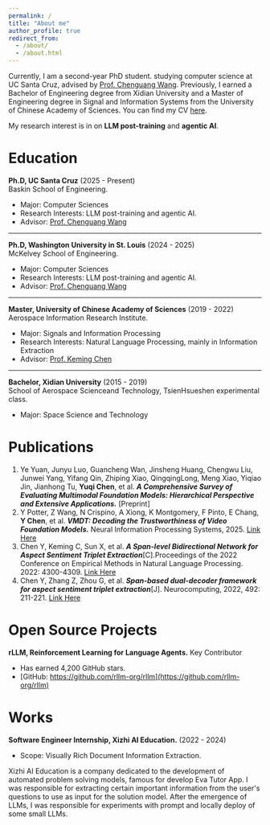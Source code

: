```yaml
---
permalink: /
title: "About me"
author_profile: true
redirect_from: 
  - /about/
  - /about.html
---
```


Currently, I am a second-year PhD student. studying computer science at UC Santa Cruz, advised by [Prof. Chenguang Wang](https://cgraywang.github.io/). 
Previously, I earned a Bachelor of Engineering degree from Xidian University and a Master of Engineering degree in Signal and Information Systems from the University of Chinese Academy of Sciences.
You can find my CV [here](https://drive.google.com/file/d/1SLrocl8O0P6M5c_2K5NZ5FKz0zB6CSQ3/view?usp=sharing).
  
My research interest is in on **LLM post-training** and **agentic AI**.

Education
======
**Ph.D, UC Santa Cruz** (2025 - Present) \
Baskin School of Engineering.
* Major: Computer Sciences
* Research Interests: LLM post-training and agentic AI.
* Advisor: [Prof. Chenguang Wang](https://cgraywang.github.io/)

------
**Ph.D, Washington University in St. Louis** (2024 - 2025) \
McKelvey School of Engineering.
* Major: Computer Sciences
* Research Interests: LLM post-training and agentic AI.
* Advisor: [Prof. Chenguang Wang](https://cgraywang.github.io/)

------
**Master, University of Chinese Academy of Sciences** (2019 - 2022) \
Aerospace Information Research Institute.
* Major: Signals and Information Processing
* Research Interests: Natural Language Processing, mainly in Information Extraction
* Advisor: [Prof. Keming Chen](https://people.ucas.ac.cn/~kmchen)

[//]: # (* Honor: )

[//]: # (    * The second place in the track of CCKS link prediction in 2021.)

[//]: # (    * Second prize in the iFLYTEK AI multilingual text mining competition in 2021.)

------
**Bachelor, Xidian University** (2015 - 2019) \
School of Aerospace Scienceand Technology, TsienHsueshen experimental class.
* Major: Space Science and Technology

[//]: # (* Honor:)

[//]: # (    * Second Prize of China-Russia Universities Small Satellite Innovation Design Competition)


Publications
======
1. Ye Yuan, Junyu Luo, Guancheng Wan, Jinsheng Huang, Chengwu Liu, Junwei Yang, Yifang Qin, Zhiping Xiao, QingqingLong, Meng Xiao, Yiqiao Jin, Jianhong Tu, **Yuqi Chen**, et al. **_A Comprehensive Survey of Evaluating Multimodal Foundation Models: Hierarchical Perspective and Extensive Applications._** [Preprint]
2. Y Potter, Z Wang, N Crispino, A Xiong, K Montgomery, F Pinto, E Chang, **Y Chen**, et al. **_VMDT: Decoding the Trustworthiness of Video Foundation Models._** Neural Information Processing Systems, 2025. [Link Here](https://kylemontgomery1.github.io/assets/pdf/vmdt.pdf)
3. Chen Y, Keming C, Sun X, et al. _**A Span-level Bidirectional Network for Aspect Sentiment Triplet Extraction**_[C].Proceedings of the 2022 Conference on Empirical Methods in Natural Language Processing. 2022: 4300-4309. [Link Here](https://aclanthology.org/2022.emnlp-main.289.pdf)
4. Chen Y, Zhang Z, Zhou G, et al. _**Span-based dual-decoder framework for aspect sentiment triplet extraction**_[J]. Neurocomputing, 2022, 492: 211-221. [Link Here](https://www.sciencedirect.com/science/article/abs/pii/S0925231222003897)


Open Source Projects
======
**rLLM, Reinforcement Learning for Language Agents.** Key Contributor
* Has earned 4,200 GitHub stars.
* [GitHub: https://github.com/rllm-org/rllm](https://github.com/rllm-org/rllm)

Works
======
**Software Engineer Internship, Xizhi AI Education.** (2022 - 2024) 
* Scope: Visually Rich Document Information Extraction. 

Xizhi AI Education is a company dedicated to the development of automated problem solving models, famous for develop Eva Tutor App. I was responsible for extracting certain important information from the user's questions to use as input for the solution model. 
After the emergence of LLMs, I was responsible for experiments with prompt and locally deploy of some small LLMs.
